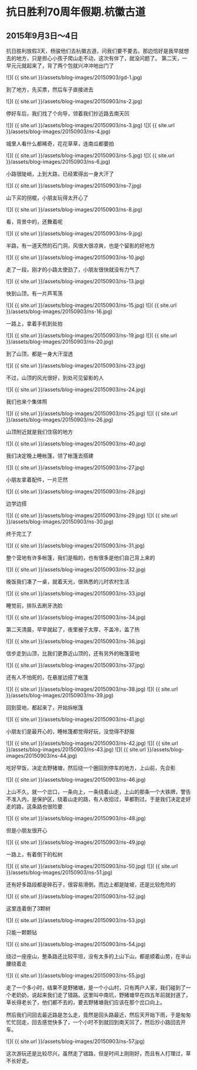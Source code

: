 抗日胜利70周年假期.杭徽古道
=======================
2015年9月3日～4日
-----------------------
抗日胜利放假3天，杨骏他们去杭徽古道，问我们要不要去。那边恰好是我早就想去的地方，只是担心小孩子爬山走不动，这次有伴了，就没问题了。
第二天，一早元元就起来了，背了两个包就兴冲冲地出门了

![]( {{ site.url }}/assets/blog-images/20150903/gd-1.jpg)

到了地方，先买票，然后车子直接进去

![]( {{ site.url }}/assets/blog-images/20150903/ns-2.jpg)

停好车后，我们找了个向导，领着我们抄近路去南天凹

![]( {{ site.url }}/assets/blog-images/20150903/ns-3.jpg)
![]( {{ site.url }}/assets/blog-images/20150903/ns-4.jpg)

城里人看什么都稀奇，花花草草，连南瓜都要拍

![]( {{ site.url }}/assets/blog-images/20150903/ns-5.jpg)
![]( {{ site.url }}/assets/blog-images/20150903/ns-6.jpg)

小路很陡峭，上到大路，已经累得出一身大汗了

![]( {{ site.url }}/assets/blog-images/20150903/ns-7.jpg)

山下买的拐棍，小朋友玩得太开心了

![]( {{ site.url }}/assets/blog-images/20150903/ns-8.jpg)

看，背景中的，还舞着呢

![]( {{ site.url }}/assets/blog-images/20150903/ns-9.jpg)

半路，有一道天然的石门洞，风很大很凉爽，也是个留影的好地方

![]( {{ site.url }}/assets/blog-images/20150903/ns-10.jpg)

走了一段，刚才的小路太使劲了，小朋友很快就没有力气了

![]( {{ site.url }}/assets/blog-images/20150903/ns-13.jpg)

快到山顶，有一片芦苇荡

![]( {{ site.url }}/assets/blog-images/20150903/ns-15.jpg)
![]( {{ site.url }}/assets/blog-images/20150903/ns-16.jpg)

一路上，拿着手机到处拍

![]( {{ site.url }}/assets/blog-images/20150903/ns-19.jpg)
![]( {{ site.url }}/assets/blog-images/20150903/ns-20.jpg)

到了山顶，都是一身大汗湿透

![]( {{ site.url }}/assets/blog-images/20150903/ns-23.jpg)

不过，山顶的风光很好，到处可见留影的人

![]( {{ site.url }}/assets/blog-images/20150903/ns-24.jpg)

我们也来个集体照

![]( {{ site.url }}/assets/blog-images/20150903/ns-25.jpg)
![]( {{ site.url }}/assets/blog-images/20150903/ns-26.jpg)

山顶附近就是我们住宿的地方

![]( {{ site.url }}/assets/blog-images/20150903/ns-40.jpg)

我们决定晚上睡帐篷，领了帐篷去搭建

![]( {{ site.url }}/assets/blog-images/20150903/ns-27.jpg)

小朋友拿着配件，一片茫然

![]( {{ site.url }}/assets/blog-images/20150903/ns-28.jpg)

边学边搭

![]( {{ site.url }}/assets/blog-images/20150903/ns-29.jpg)
![]( {{ site.url }}/assets/blog-images/20150903/ns-30.jpg)

终于完工了

![]( {{ site.url }}/assets/blog-images/20150903/ns-31.jpg)

整个营地有许多帐篷，我们是租的，也有很多是他们自己背上来的

![]( {{ site.url }}/assets/blog-images/20150903/ns-32.jpg)

晚饭我们凑了一桌，就着天光，很熟悉的儿时农村生活

![]( {{ site.url }}/assets/blog-images/20150903/ns-33.jpg)

睡觉前，排队去刷牙洗脸

![]( {{ site.url }}/assets/blog-images/20150903/ns-34.jpg)

第二天清晨，早早就起了，夜里被子太厚，不盖冷，盖了热

![]( {{ site.url }}/assets/blog-images/20150903/ns-36.jpg)

信步走到山顶，比我们更靠近山顶的，还有另外的帐篷营地

![]( {{ site.url }}/assets/blog-images/20150903/ns-37.jpg)

还有人不怕死的，在悬崖边搭了帐篷

![]( {{ site.url }}/assets/blog-images/20150903/ns-38.jpg)
![]( {{ site.url }}/assets/blog-images/20150903/ns-39.jpg)

回到营地，都起来了，开始拆帐篷

![]( {{ site.url }}/assets/blog-images/20150903/ns-41.jpg)

小朋友们是最开心的，睡帐篷都觉得好玩，没觉得不舒服

![]( {{ site.url }}/assets/blog-images/20150903/ns-42.jpg)
![]( {{ site.url }}/assets/blog-images/20150903/ns-43.jpg)
![]( {{ site.url }}/assets/blog-images/20150903/ns-44.jpg)

吃好早饭，决定去野猪塘，然后绕一个圈回到停车的地方，上山前，先合影

![]( {{ site.url }}/assets/blog-images/20150903/ns-46.jpg)

上山不久，就一个岔口，一条向上，一条绕着山走，上山的那条一个大铁牌，警告不准入内，是保护区，绕着山走的路，有人收拾过，草都割过。于是我们决定走好走的路，这条路也很险要

![]( {{ site.url }}/assets/blog-images/20150903/ns-48.jpg)

但是小朋友很开心

![]( {{ site.url }}/assets/blog-images/20150903/ns-49.jpg)

一路上，有着倒下的松树

![]( {{ site.url }}/assets/blog-images/20150903/ns-50.jpg)
![]( {{ site.url }}/assets/blog-images/20150903/ns-51.jpg)

还有好多路段都是碎石子，很容易滑倒，而边上都是陡坡，还是比较危险的

![]( {{ site.url }}/assets/blog-images/20150903/ns-52.jpg)

这里连着倒了3颗树

![]( {{ site.url }}/assets/blog-images/20150903/ns-53.jpg)

只能一颗颗钻

![]( {{ site.url }}/assets/blog-images/20150903/ns-54.jpg)

绕过一座座山，整条路还比较平坦，没有太多的上山下山，都是顺着山势，在半山腰绕着走

![]( {{ site.url }}/assets/blog-images/20150903/ns-55.jpg)

走了一个多小时，结果不是野猪塘，是一个小山村，只有两户人家，我们碰到了一个老奶奶，说起来我们走了错路。这里叫中南坑，野猪塘早在四五年前就封道了，草长得老长了，他们都不去的，要去野猪塘我们应该在那个岔口向上。

然后我们问回去最近路是怎么走，竟然是回头路最近，然后天开始下雨，于是匆匆忙忙回走，回去感觉快多了，一个小时不到就回到南天凹了，然后抄小路回去开车。

![]( {{ site.url }}/assets/blog-images/20150903/ns-57.jpg)

这次游玩还是比较尽兴，虽然走了错路，但是时间上刚刚好，而且有人打理过，草不长好走。












